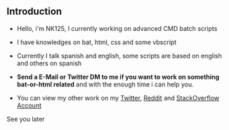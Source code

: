 ## Introduction

- Hello, i'm NK125, I currently working on advanced CMD batch scripts

- I have knowledges on bat, html, css and some vbscript

- Currently I talk spanish and english, some scripts are based on english and others on spanish

- **Send a E-Mail or Twitter DM to me if you want to work on something bat-or-html related** and with the enough time i can help you.

- You can view my other work on my [Twitter](https://twitter.com/NeKes125), [Reddit](https://www.reddit.com/user/RealNk125) and [StackOverflow Account](https://stackoverflow.com/users/15180180/nk125)

See you later
